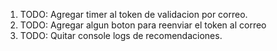 1) TODO: Agregar timer al token de validacion por correo. 
2) TODO: Agregar algun boton para reenviar el token al correo
3) TODO: Quitar console logs de recomendaciones.